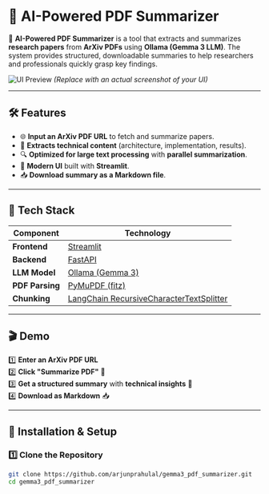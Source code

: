 # 📄 AI-Powered PDF Summarizer

🚀 **AI-Powered PDF Summarizer** is a tool that extracts and summarizes **research papers** from **ArXiv PDFs** using **Ollama (Gemma 3 LLM)**. The system provides structured, downloadable summaries to help researchers and professionals quickly grasp key findings.

![UI Preview](https://user-images.githubusercontent.com/your-image-url.png) *(Replace with an actual screenshot of your UI)*

---

## 🛠 Features

- 🌐 **Input an ArXiv PDF URL** to fetch and summarize papers.
- 📑 **Extracts technical content** (architecture, implementation, results).
- 🔍 **Optimized for large text processing** with **parallel summarization**.
- 🎨 **Modern UI** built with **Streamlit**.
- 📥 **Download summary as a Markdown file**.

---

## 🚀 Tech Stack

| Component       | Technology |
|----------------|------------|
| **Frontend**   | [Streamlit](https://streamlit.io/) |
| **Backend**    | [FastAPI](https://fastapi.tiangolo.com/) |
| **LLM Model**  | [Ollama (Gemma 3)](https://ollama.com/) |
| **PDF Parsing**| [PyMuPDF (fitz)](https://pymupdf.readthedocs.io/) |
| **Chunking**   | [LangChain RecursiveCharacterTextSplitter](https://python.langchain.com/docs/modules/data_connection/document_transformers/text_splitters/) |

---

## 🎬 Demo

1️⃣ **Enter an ArXiv PDF URL**  
2️⃣ **Click "Summarize PDF"** 🚀  
3️⃣ **Get a structured summary** with **technical insights** 📝  
4️⃣ **Download as Markdown** 📥  

---

## 🔧 Installation & Setup

### 1️⃣ Clone the Repository

```bash
git clone https://github.com/arjunprahulal/gemma3_pdf_summarizer.git
cd gemma3_pdf_summarizer
